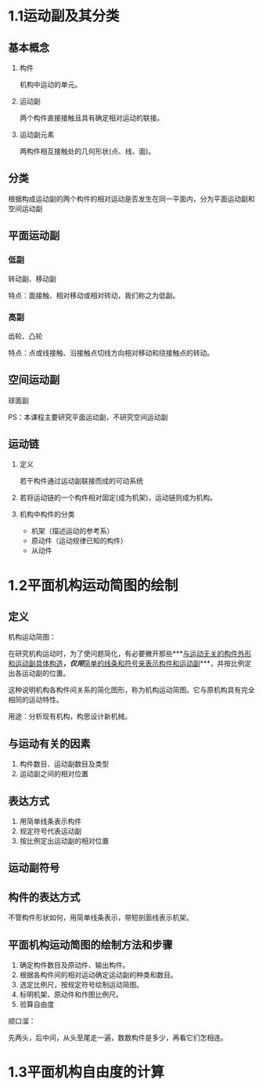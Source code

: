 # 1.1运动副及其分类

## 基本概念

1. 构件

   机构中运动的单元。

2. 运动副

   两个构件直接接触且具有确定相对运动的联接。

3. 运动副元素

   两构件相互接触处的几何形状(点、线、面)。



## 分类

根据构成运动副的两个构件的相对运动是否发生在同一平面内，分为平面运动副和空间运动副



## 平面运动副

### 低副

转动副、移动副

特点：面接触、相对移动或相对转动，我们称之为低副。



### 高副

齿轮、凸轮

特点：点或线接触、沿接触点切线方向相对移动和绕接触点的转动。



## 空间运动副

球面副

PS：本课程主要研究平面运动副，不研究空间运动副



## 运动链

1. 定义

   若干构件通过运动副联接而成的可动系统

2. 若将运动链的一个构件相对固定(成为机架)，运动链则成为机构。

3. 机构中构件的分类

   + 机架（描述运动的参考系）
   + 原动件（运动规律已知的构件）
   + 从动件





# 1.2平面机构运动简图的绘制

## 定义

机构运动简图：

在研究机构运动时，为了使问题简化，有必要撇开那些***<u>与运动无关的构件外形和运动副具体构造</u>***，仅用***<u>简单的线条和符号来表示构件和运动副</u>***，并按比例定出各运动副的位置。

这种说明机构各构件间关系的简化图形，称为机构运动简图。它与原机构具有完全相同的运动特性。





用途：分析现有机构，构思设计新机械。

## 与运动有关的因素

1. 构件数目、运动副数目及类型
2. 运动副之间的相对位置



## 表达方式

1. 用简单线条表示构件
2. 规定符号代表运动副
3. 按比例定出运动副的相对位置



## 运动副符号





## 构件的表达方式

不管构件形状如何，用简单线条表示，带短剖面线表示机架。



## 平面机构运动简图的绘制方法和步骤

1. 确定构件数目及原动件、输出构件。
2. 根据各构件间的相对运动确定运动副的种类和数目。
3. 选定比例尺，按规定符号绘制运动简图。
4. 标明机架、原动件和作图比例尺。
5. 验算自由度



顺口溜：

先两头，后中间，从头至尾走一遍，数数构件是多少，再看它们怎相连。



# 1.3平面机构自由度的计算